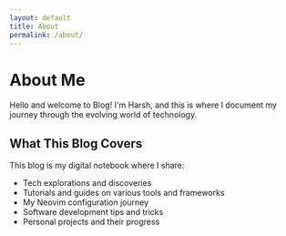 ```yaml
---
layout: default
title: About
permalink: /about/
---
```


# About Me

Hello and welcome to Blog! I'm Harsh, and this is where I document my journey through the evolving world of technology.

## What This Blog Covers

This blog is my digital notebook where I share:

- Tech explorations and discoveries
- Tutorials and guides on various tools and frameworks
- My Neovim configuration journey
- Software development tips and tricks
- Personal projects and their progress

